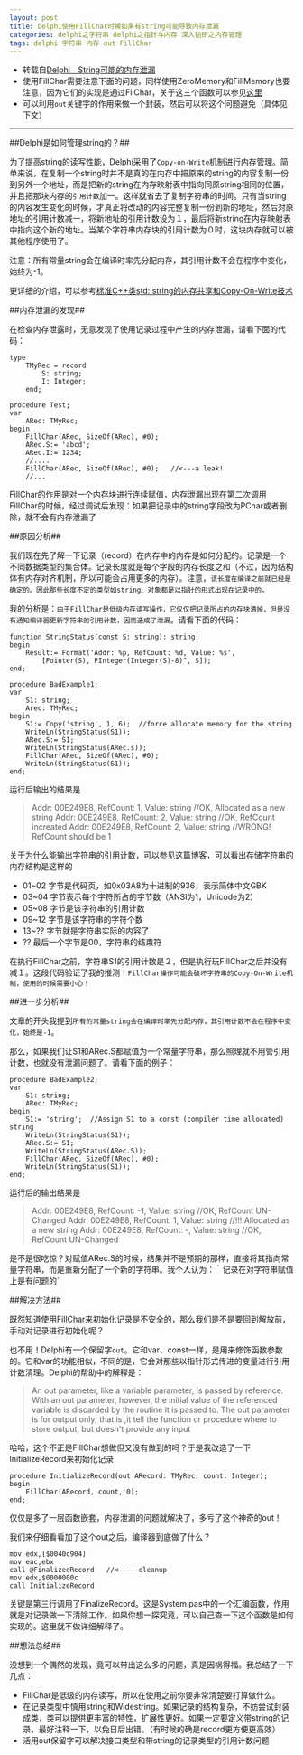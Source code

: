 ```yaml
---
layout: post
title: Delphi使用FillChar时候如果有string可能导致内存泄漏
categories: delphi之字符串 delphi之指针与内存 深入钻研之内存管理
tags: delphi 字符串 内存 out FillChar
---
```


* 转载自[Delphi　String可能的内存泄漏](http://www.360doc.com/content/11/0801/09/68419_137087408.shtml )
* 使用FillChar需要注意下面的问题，同样使用ZeroMemory和FillMemory也要注意，因为它们的实现是通过FilChar，关于这三个函数可以参见[这里](http://www.xumenger.com/delphi-zeromemory-20151118/)
* 可以利用`out`关键字的作用来做一个封装，然后可以将这个问题避免（具体见下文）

---

##Delphi是如何管理string的？##

为了提高string的读写性能，Delphi采用了`Copy-on-Write`机制进行内存管理。简单来说，在复制一个string时并不是真的在内存中把原来的string的内容复制一份到另外一个地址，而是把新的string在内存映射表中指向同原string相同的位置，并且把那块内存的`引用计数`加一。这样就省去了复制字符串的时间。只有当string的内容发生变化的时候，才真正将改动的内容完整复制一份到新的地址，然后对原地址的引用计数减一，将新地址的引用计数设为１，最后将新string在内存映射表中指向这个新的地址。当某个字符串内存块的引用计数为０时，这块内存就可以被其他程序使用了。

注意：所有常量string会在编译时率先分配内存，其引用计数不会在程序中变化，始终为-1。

更详细的介绍，可以参考[标准C++类std::string的内存共享和Copy-On-Write技术](http://blog.csdn.net/haoel/article/details/24058)

##内存泄漏的发现##

在检查内存泄露时，无意发现了使用记录过程中产生的内存泄漏，请看下面的代码：

```
type
    TMyRec = record
        S: string;
        I: Integer;
    end;
    
procedure Test;
var
    ARec: TMyRec;
begin
    FillChar(ARec, SizeOf(ARec), #0);
    ARec.S:= 'abcd';
    ARec.I:= 1234;
    //....
    FillChar(ARec, SizeOf(ARec), #0);   //<---a leak!
    //...
```

FillChar的作用是对一个内存块进行连续赋值，内存泄漏出现在第二次调用FillChar的时候，经过调试后发现：如果把记录中的string字段改为PChar或者删除，就不会有内存泄漏了

##原因分析##

我们现在先了解一下记录（record）在内存中的内存是如何分配的。记录是一个不同数据类型的集合体。记录长度就是每个字段的内存长度之和（不过，因为结构体有内存对齐机制，所以可能会占用更多的内存）。注意，`该长度在编译之前就已经是确定的。因此那些长度不定的类型如string、对象都是以指针的形式出现在记录中的`。

我的分析是：`由于FillChar是低级内存读写操作，它仅仅把记录所占的内存块清掉，但是没有通知编译器更新字符串的引用计数，因而造成了泄漏`。请看下面的代码：

```
function StringStatus(const S: string): string;
begin
    Result:= Format('Addr: %p, RefCount: %d, Value: %s',
        [Pointer(S), PInteger(Integer(S)-8)^, S]);
end;

procedure BadExample1;
var
    S1: string;
    Arec: TMyRec;
begin
    S1:= Copy('string', 1, 6);  //force allocate memory for the string
    WriteLn(StringStatus(S1));
    ARec.S:= S1;
    WriteLn(StringStatus(ARec.s));
    FillChar(ARec, SizeOf(ARec), #0);
    WriteLn(StringStatus(S1));
end;
```

运行后输出的结果是

>Addr: 00E249E8, RefCount: 1, Value: string     //OK, Allocated as a new string
>Addr: 00E249E8, RefCount: 2, Value: string     //OK, RefCount increated
>Addr: 00E249E8, RefCount: 2, Value: string     //WRONG! RefCount should be 1

关于为什么能输出字符串的引用计数，可以参见[这篇博客](http://www.xumenger.com/delphi-string-pchar-chararray-20150415/)，可以看出存储字符串的内存结构是这样的

* 01~02 字节是代码页，如0x03A8为十进制的936，表示简体中文GBK
* 03~04 字节表示每个字符所占的字节数（ANSI为1，Unicode为2）
* 05~08 字节是该字符串的引用计数
* 09~12 字节是该字符串的字符个数
* 13~?? 字节就是字符串实际的内容了
* ??    最后一个字节是00，字符串的结束符

在执行FillChar之前，字符串S1的引用计数是２，但是执行玩FillChar之后并没有减１。这段代码验证了我的推测：`FillChar操作可能会破坏字符串的Copy-On-Write机制，使用的时候需要小心！`

##进一步分析##

文章的开头我提到`所有的常量string会在编译时率先分配内存，其引用计数不会在程序中变化，始终是-1`。

那么，如果我们让S1和ARec.S都赋值为一个常量字符串，那么照理就不用管引用计数，也就没有泄漏问题了。请看下面的例子：

```
procedure BadExample2;
var
    S1: string;
    ARec: TMyRec;
begin
    S1:= 'string';  //Assign S1 to a const (compiler time allocated) string
    WriteLn(StringStatus(S1));
    ARec.S:= S1;
    WriteLn(StringStatus(ARec.S));
    FillChar(ARec, SizeOf(ARec), #0);
    WriteLn(StringStatus(S1));
end;
```

运行后的输出结果是

>Addr: 00E249E8, RefCount: -1, Value: string    //OK, RefCount UN-Changed
>Addr: 00E249E8, RefCount: 1, Value: string     //!!! Allocated as a new string
>Addr: 00E249E8, RefCount: -, Value: string     //OK, RefCount UN-Changed

是不是很吃惊？对赋值ARec.S的时候，结果并不是预期的那样，直接将其指向常量字符串，而是重新分配了一个新的字符串。我个人认为：｀记录在对字符串赋值上是有问题的`

##解决方法##

既然知道使用FillChar来初始化记录是不安全的，那么我们是不是要回到解放前，手动对记录进行初始化呢？

也不用！Delphi有一个保留字`out`。它和var、const一样，是用来修饰函数参数的。它和var的功能相似，不同的是，它会对那些以指针形式传进的变量进行引用计数清理。Delphi的帮助中的解释是：

>An out parameter, like a variable parameter, is passed by reference. With an out parameter, however, the  initial value of the referenced variable is discarded by the routine it is passed to. The out parameter is for output only; that is ,it tell the function or procedure where to store output, but doesn't provide any input

哈哈，这个不正是FillChar想做但又没有做到的吗？于是我改造了一下InitializeRecord来初始化记录

```
procedure InitializeRecord(out ARecord: TMyRec; count: Integer);
begin
    FillChar(ARecord, count, 0);
end;
```

仅仅是多了一层函数嵌套，内存泄漏的问题就解决了，多亏了这个神奇的out！

我们来仔细看看加了这个out之后，编译器到底做了什么？

```
mov edx,[$0040c904]
mov eac,ebx
call @FinalizedRecord   //<-----cleanup
mov edx,$0000000c
call InitializeRecord
```

关键是第三行调用了FinalizeRecord。这是System.pas中的一个汇编函数，作用就是对记录做一下清除工作。如果你想一探究竟，可以自己查一下这个函数是如何实现的。这里就不做详细解释了。

##想法总结##

没想到一个偶然的发现，竟可以带出这么多的问题，真是因祸得福。我总结了一下几点：

* FillChar是低级的内存读写，所以在使用之前你要非常清楚要打算做什么。
* 在记录类型中慎用string和Widestring。如果记录的结构复杂，不妨尝试封装成类，类可以提供更丰富的特性，扩展性更好。如果一定要定义带string的记录，最好注释一下，以免日后出错。（有时候的确是record更方便更高效）
* 活用out保留字可以解决接口类型和带string的记录类型的引用计数问题